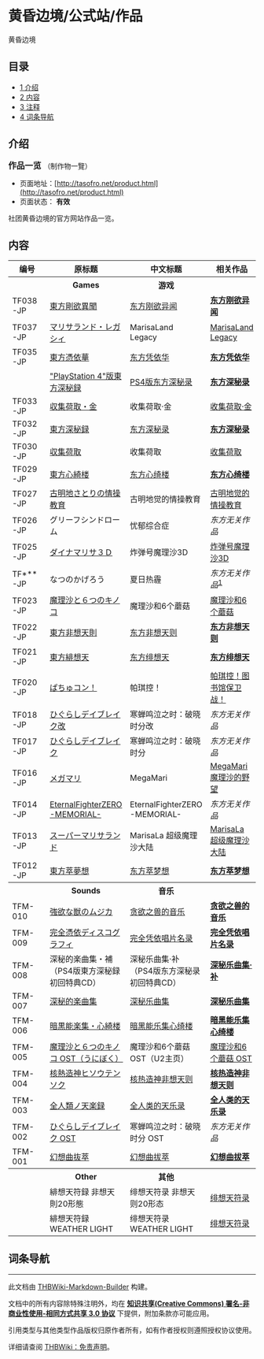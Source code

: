 # 黄昏边境/公式站/作品

<!-- source html: G:\repos\THBWiki-Markdown-Builder\THBWikiMarkdown\Temp\main\a\a9\ns0%3A%E9%BB%84%E6%98%8F%E8%BE%B9%E5%A2%83%2F%E5%85%AC%E5%BC%8F%E7%AB%99%2F%E4%BD%9C%E5%93%81.html -->

黄昏边境

## 目录

- [1 介绍](#介绍)
- [2 内容](#内容)
- [3 注释](#注释)
- [4 词条导航](#词条导航)




## 介绍
  
<big> **作品一览** </big>（制作物一覽）
  

- 页面地址：[http://tasofro.net/product.html](http://tasofro.net/product.html)
- 页面状态： **有效** 

  
社团黄昏边境的官方网站作品一览。
  

## 内容

<table>

<tbody><tr>
<th>编号</th>
<th>原标题</th>
<th>中文标题</th>
<th>相关作品
</th></tr>
<tr>
<th></th>
<th>Games</th>
<th>游戏</th>
<th>
</th></tr>
<tr>
<td>TF038-JP</td>
<td><a rel="nofollow" class="external text" href="http://tasofro.net/touhou175/index.html">東方剛欲異聞</a></td>
<td><a href="./黄昏边境-东方刚欲异闻.md" title="黄昏边境/东方刚欲异闻">东方刚欲异闻</a></td>
<td><b><a href="./东方刚欲异闻.md" title="东方刚欲异闻">东方刚欲异闻</a></b>
</td></tr>
<tr>
<td>TF037-JP</td>
<td><a rel="nofollow" class="external text" href="http://tasofro.net/marilega/index.html">マリサランド・レガシィ</a></td>
<td>MarisaLand Legacy</td>
<td><a href="./マリサランド・レガシィ.md" title="マリサランド・レガシィ">MarisaLand Legacy</a>
</td></tr>
<tr>
<td>TF035-JP</td>
<td><a rel="nofollow" class="external text" href="http://tasofro.net/touhou155/index.html">東方憑依華</a></td>
<td><a href="./黄昏边境-东方凭依华.md" title="黄昏边境/东方凭依华">东方凭依华</a></td>
<td><b><a href="./东方凭依华.md" title="东方凭依华">东方凭依华</a></b>
</td></tr>
<tr>
<td></td>
<td><a rel="nofollow" class="external text" href="http://tasofro.net/touhou145ps4/index.html">"PlayStation 4"版東方深秘録</a></td>
<td><a href="./黄昏边境-PS4版东方深秘录.md" title="黄昏边境/PS4版东方深秘录">PS4版东方深秘录</a></td>
<td><b><a href="./东方深秘录.md" title="东方深秘录">东方深秘录</a></b>
</td></tr>
<tr>
<td>TF033-JP</td>
<td><a rel="nofollow" class="external text" href="http://tasofro.net/ssntrg/index.html">収集荷取・金</a></td>
<td>收集荷取·金</td>
<td><a href="./収集荷取・金_-Shoot_Shoot_Nitori_The_Golden-.md" title="収集荷取・金 -Shoot Shoot Nitori The Golden-">收集荷取·金</a>
</td></tr>
<tr>
<td>TF032-JP</td>
<td><a rel="nofollow" class="external text" href="http://tasofro.net/touhou145/index.html">東方深秘録</a></td>
<td><a href="./黄昏边境-东方深秘录.md" title="黄昏边境/东方深秘录">东方深秘录</a></td>
<td><b><a href="./东方深秘录.md" title="东方深秘录">东方深秘录</a></b>
</td></tr>
<tr>
<td>TF030-JP</td>
<td><a rel="nofollow" class="external text" href="http://tasofro.net/ssntr/index.html">収集荷取</a></td>
<td>收集荷取</td>
<td><a href="./収集荷取_Shoot_Shoot_にとり.md" title="収集荷取 Shoot Shoot にとり">收集荷取</a>
</td></tr>
<tr>
<td>TF029-JP</td>
<td><a rel="nofollow" class="external text" href="http://tasofro.net/touhou135/index.html">東方心綺楼</a></td>
<td><a href="./黄昏边境-东方心绮楼.md" title="黄昏边境/东方心绮楼">东方心绮楼</a></td>
<td><b><a href="./东方心绮楼.md" title="东方心绮楼">东方心绮楼</a></b>
</td></tr>
<tr>
<td>TF027-JP</td>
<td><a rel="nofollow" class="external text" href="http://tasofro.net/satori/index.html">古明地さとりの情操教育</a></td>
<td>古明地觉的情操教育</td>
<td><a href="./古明地さとりの情操教育.md" title="古明地さとりの情操教育">古明地觉的情操教育</a>
</td></tr>
<tr>
<td>TF026-JP</td>
<td>グリーフシンドローム</td>
<td>忧郁综合症</td>
<td><i>东方无关作品</i>
</td></tr>
<tr>
<td>TF025-JP</td>
<td><a rel="nofollow" class="external text" href="http://tasofro.net/dynamarisa/index.html">ダイナマリサ３Ｄ</a></td>
<td>炸弹号魔理沙3D</td>
<td><a href="./ダイナマリサ３Ｄ.md" title="ダイナマリサ３Ｄ">炸弹号魔理沙3D</a>
</td></tr>
<tr>
<td>TF***-JP</td>
<td>なつのかげろう</td>
<td>夏日热霾</td>
<td><i>东方无关作品</i><sup id="cite_ref-1" class="reference"><a href="#cite_note-1">1</a></sup>
</td></tr>
<tr>
<td>TF023-JP</td>
<td><a rel="nofollow" class="external text" href="http://tasofro.net/6kinoko/index.html">魔理沙と６つのキノコ</a></td>
<td>魔理沙和6个蘑菇</td>
<td><a href="./魔理沙と６つのキノコ.md" title="魔理沙と６つのキノコ">魔理沙和6个蘑菇</a>
</td></tr>
<tr>
<td>TF022-JP</td>
<td><a rel="nofollow" class="external text" href="http://tasofro.net/touhou123/index.html">東方非想天則</a></td>
<td><a href="./黄昏边境-东方非想天则.md" title="黄昏边境/东方非想天则">东方非想天则</a></td>
<td><b><a href="./东方非想天则.md" title="东方非想天则">东方非想天则</a></b>
</td></tr>
<tr>
<td>TF021-JP</td>
<td><a rel="nofollow" class="external text" href="http://tasofro.net/touhou105/index.html">東方緋想天</a></td>
<td><a href="./黄昏边境-东方绯想天.md" title="黄昏边境/东方绯想天">东方绯想天</a></td>
<td><b><a href="./东方绯想天.md" title="东方绯想天">东方绯想天</a></b>
</td></tr>
<tr>
<td>TF020-JP</td>
<td><a rel="nofollow" class="external text" href="http://tasofro.net/patchcon/index.html">ぱちゅコン！</a></td>
<td>帕琪控！</td>
<td><a href="./ぱちゅコン！_Defend_the_library!.md" title="ぱちゅコン！ Defend the library!">帕琪控！图书馆保卫战！</a>
</td></tr>
<tr>
<td>TF018-JP</td>
<td><a rel="nofollow" class="external text" href="http://tasofro.net/higurashi_kai/index.html">ひぐらしデイブレイク改</a></td>
<td>寒蝉鸣泣之时：破晓时分改</td>
<td><i>东方无关作品</i>
</td></tr>
<tr>
<td>TF017-JP</td>
<td><a rel="nofollow" class="external text" href="http://tasofro.net/higurashi/index.html">ひぐらしデイブレイク</a></td>
<td>寒蝉鸣泣之时：破晓时分</td>
<td><i>东方无关作品</i>
</td></tr>
<tr>
<td>TF016-JP</td>
<td><a rel="nofollow" class="external text" href="http://tasofro.net/megamari/index.html">メガマリ</a></td>
<td>MegaMari</td>
<td><a href="./MegaMari_魔理沙の野望.md" title="MegaMari 魔理沙の野望">MegaMari 魔理沙的野望</a>
</td></tr>
<tr>
<td>TF014-JP</td>
<td><a rel="nofollow" class="external text" href="http://tasofro.net/efz/index.html">EternalFighterZERO -MEMORIAL-</a></td>
<td>EternalFighterZERO -MEMORIAL-</td>
<td><i>东方无关作品</i>
</td></tr>
<tr>
<td>TF013-JP</td>
<td><a rel="nofollow" class="external text" href="http://tasofro.net/marisala/index.html">スーパーマリサランド</a></td>
<td>MarisaLa 超级魔理沙大陆</td>
<td><a href="./MarisaLa_スーパーマリサランド.md" title="MarisaLa スーパーマリサランド">MarisaLa 超级魔理沙大陆</a>
</td></tr>
<tr>
<td>TF012-JP</td>
<td><a rel="nofollow" class="external text" href="http://tasofro.net/touhou/index.html">東方萃夢想</a></td>
<td><a href="./黄昏边境-东方萃梦想.md" title="黄昏边境/东方萃梦想">东方萃梦想</a></td>
<td><b><a href="./东方萃梦想.md" title="东方萃梦想">东方萃梦想</a></b>
</td></tr>
<tr>
<th></th>
<th>Sounds</th>
<th>音乐</th>
<th>
</th></tr>
<tr>
<td>TFM-010</td>
<td><a rel="nofollow" class="external text" href="http://tasofro.net/touhou175/cd.html">強欲な獣のムジカ</a></td>
<td><a href="./黄昏边境-贪欲之兽的音乐.md" title="黄昏边境/贪欲之兽的音乐">贪欲之兽的音乐</a></td>
<td><b><a href="./贪欲之兽的音乐.md" title="贪欲之兽的音乐">贪欲之兽的音乐</a></b>
</td></tr>
<tr>
<td>TFM-009</td>
<td><a rel="nofollow" class="external text" href="http://tasofro.net/touhou155/cd.html">完全憑依ディスコグラフィ</a></td>
<td><a href="./黄昏边境-完全凭依唱片名录.md" title="黄昏边境/完全凭依唱片名录">完全凭依唱片名录</a></td>
<td><b><a href="./完全凭依唱片名录.md" title="完全凭依唱片名录">完全凭依唱片名录</a></b>
</td></tr>
<tr>
<td>TFM-008</td>
<td>深秘的楽曲集・補（PS4版東方深秘録初回特典CD）</td>
<td>深秘乐曲集·补（PS4版东方深秘录初回特典CD）</td>
<td><b><a href="./深秘乐曲集-补.md" title="深秘乐曲集/补">深秘乐曲集·补</a></b>
</td></tr>
<tr>
<td>TFM-007</td>
<td><a rel="nofollow" class="external text" href="http://tasofro.net/touhou145/cd.html">深秘的楽曲集</a></td>
<td><a href="./黄昏边境-深秘乐曲集.md" title="黄昏边境/深秘乐曲集">深秘乐曲集</a></td>
<td><b><a href="./深秘乐曲集.md" title="深秘乐曲集">深秘乐曲集</a></b>
</td></tr>
<tr>
<td>TFM-006</td>
<td><a rel="nofollow" class="external text" href="http://tasofro.net/touhou135/cd.html">暗黒能楽集・心綺楼</a></td>
<td><a href="./黄昏边境-暗黑能乐集心绮楼.md" title="黄昏边境/暗黑能乐集心绮楼">暗黑能乐集心绮楼</a></td>
<td><b><a href="./暗黑能乐集心绮楼.md" title="暗黑能乐集心绮楼">暗黑能乐集心绮楼</a></b>
</td></tr>
<tr>
<td>TFM-005</td>
<td><a rel="nofollow" class="external text" href="http://www.u-2.skr.jp/event/6kinokocd/index.html">魔理沙と６つのキノコ OST（うにぼく）</a></td>
<td>魔理沙和6个蘑菇 OST（U2主页）</td>
<td><a href="./魔理沙と6つのキノコ_ORIGINAL_SOUNDTRACK.md" title="魔理沙と6つのキノコ ORIGINAL SOUNDTRACK">魔理沙和6个蘑菇 OST</a>
</td></tr>
<tr>
<td>TFM-004</td>
<td><a rel="nofollow" class="external text" href="http://tasofro.net/touhou123/cd.html">核熱造神ヒソウテンソク</a></td>
<td><a href="./黄昏边境-核热造神非想天则.md" title="黄昏边境/核热造神非想天则">核热造神非想天则</a></td>
<td><b><a href="./核热造神非想天则.md" title="核热造神非想天则">核热造神非想天则</a></b>
</td></tr>
<tr>
<td>TFM-003</td>
<td><a rel="nofollow" class="external text" href="http://tasofro.net/touhou105/cd.html">全人類ノ天楽録</a></td>
<td><a href="./黄昏边境-全人类的天乐录.md" title="黄昏边境/全人类的天乐录">全人类的天乐录</a></td>
<td><b><a href="./全人类的天乐录.md" title="全人类的天乐录">全人类的天乐录</a></b>
</td></tr>
<tr>
<td>TFM-002</td>
<td><a rel="nofollow" class="external text" href="http://tasofro.net/higurashi/cd.html">ひぐらしデイブレイク OST</a></td>
<td>寒蝉鸣泣之时：破晓时分 OST</td>
<td><i>东方无关作品</i>
</td></tr>
<tr>
<td>TFM-001</td>
<td><a rel="nofollow" class="external text" href="http://tasofro.net/touhou/cd.html">幻想曲抜萃</a></td>
<td><a href="./黄昏边境-幻想曲拔萃.md" title="黄昏边境/幻想曲拔萃">幻想曲拔萃</a></td>
<td><b><a href="./幻想曲拔萃.md" title="幻想曲拔萃">幻想曲拔萃</a></b>
</td></tr>
<tr>
<th></th>
<th>Other</th>
<th>其他</th>
<th>
</th></tr>
<tr>
<td></td>
<td>緋想天符録 非想天則20形態</td>
<td>绯想天符录 非想天则20形态</td>
<td><a href="/index.php?title=%E7%BB%AF%E6%83%B3%E5%A4%A9%E7%AC%A6%E5%BD%95&amp;action=edit&amp;redlink=1" class="new" title="绯想天符录（页面不存在）">绯想天符录</a>
</td></tr>
<tr>
<td></td>
<td>緋想天符録 WEATHER LIGHT</td>
<td>绯想天符录 WEATHER LIGHT</td>
<td><a href="/index.php?title=%E7%BB%AF%E6%83%B3%E5%A4%A9%E7%AC%A6%E5%BD%95&amp;action=edit&amp;redlink=1" class="new" title="绯想天符录（页面不存在）">绯想天符录</a>
</td></tr></tbody></table>



[^cite_note-1]: 仅为2010年的愚人节演示游戏，并未正式发布

## 词条导航




---

此文档由 [THBWiki-Markdown-Builder](https://github.com/Delsin-Yu/THBWiki-Markdown-Builder) 构建。

文档中的所有内容除特殊注明外，均在 [**知识共享(Creative Commons) 署名-非商业性使用-相同方式共享 3.0 协议**](https://creativecommons.org/licenses/by-sa/3.0/deed.zh-hans) 下提供，附加条款亦可能应用。

引用类型与其他类型作品版权归原作者所有，如有作者授权则遵照授权协议使用。

详细请查阅 [THBWiki：免责声明](https://thbwiki.cc/THBWiki:%E5%85%8D%E8%B4%A3%E5%A3%B0%E6%98%8E)。


